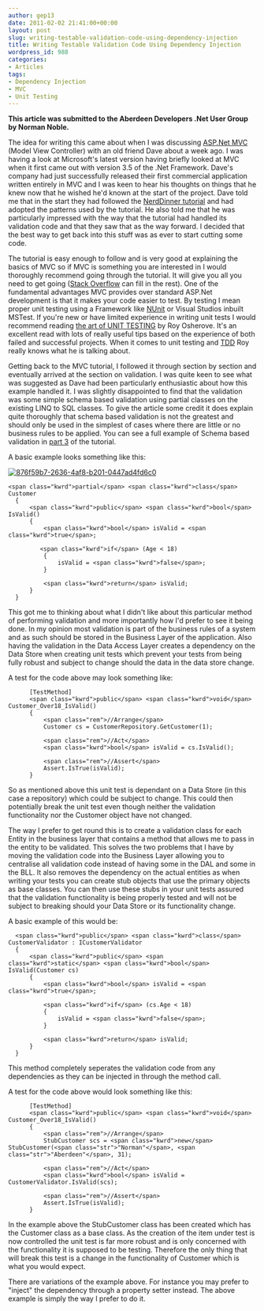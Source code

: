 ```yaml
---
author: gep13
date: 2011-02-02 21:41:00+00:00
layout: post
slug: writing-testable-validation-code-using-dependency-injection
title: Writing Testable Validation Code Using Dependency Injection
wordpress_id: 988
categories:
- Articles
tags:
- Dependency Injection
- MVC
- Unit Testing
---
```


**This article was submitted to the Aberdeen Developers .Net User Group by Norman Noble.**

The idea for writing this came about when I was discussing [ASP.Net MVC](http://www.asp.net/mvc) (Model View Controller) with an old friend Dave about a week ago. I was having a look at Microsoft's latest version having briefly looked at MVC when it first came out with version 3.5 of the .Net Framework. Dave's company had just successfully released their first commercial application written entirely in MVC and I was keen to hear his thoughts on things that he knew now that he wished he'd known at the start of the project. Dave told me that in the start they had followed the [NerdDinner tutorial](http://nerddinnerbook.s3.amazonaws.com/Intro.htm) and had adopted the patterns used by the tutorial. He also told me that he was particularly impressed with the way that the tutorial had handled its validation code and that they saw that as the way forward. I decided that the best way to get back into this stuff was as ever to start cutting some code.

The tutorial is easy enough to follow and is very good at explaining the basics of MVC so if MVC is something you are interested in I would thoroughly recommend going through the tutorial. It will give you all you need to get going ([Stack Overflow](http://stackoverflow.com/) can fill in the rest). One of the fundamental advantages MVC provides over standard ASP.Net development is that it makes your code easier to test. By testing I mean proper unit testing using a Framework like [NUnit](http://www.nunit.org/) or Visual Studios inbuilt MSTest. If you're new or have limited experience in writing unit tests I would recommend reading [the art of UNIT TESTING](http://artofunittesting.com/) by Roy Osherove. It's an excellent read with lots of really useful tips based on the experience of both failed and successful projects. When it comes to unit testing and [TDD](http://en.wikipedia.org/wiki/Test-driven_development) Roy really knows what he is talking about.

Getting back to the MVC tutorial, I followed it through section by section and eventually arrived at the section on validation. I was quite keen to see what was suggested as Dave had been particularly enthusiastic about how this example handled it. I was slightly disappointed to find that the validation was some simple schema based validation using partial classes on the existing LINQ to SQL classes. To give the article some credit it does explain quite thoroughly that schema based validation is not the greatest and should only be used in the simplest of cases where there are little or no business rules to be applied. You can see a full example of Schema based validation in [part 3](http://nerddinnerbook.s3.amazonaws.com/Part3.htm) of the tutorial.

A basic example looks something like this:

[![876f59b7-2636-4af8-b201-0447ad4fd6c0](http://www.aberdeendevelopers.co.uk/wp-content/uploads/876f59b7-2636-4af8-b201-0447ad4fd6c0_thumb.png)](http://www.aberdeendevelopers.co.uk/wp-content/uploads/876f59b7-2636-4af8-b201-0447ad4fd6c0.png)


    <span class="kwrd">partial</span> <span class="kwrd">class</span> Customer
      {
          <span class="kwrd">public</span> <span class="kwrd">bool</span> IsValid()
          {
              <span class="kwrd">bool</span> isValid = <span class="kwrd">true</span>;

             <span class="kwrd">if</span> (Age < 18)
              {
                  isValid = <span class="kwrd">false</span>;
              }

              <span class="kwrd">return</span> isValid;
          }
      }


This got me to thinking about what I didn't like about this particular method of performing validation and more importantly how I'd prefer to see it being done. In my opinion most validation is part of the business rules of a system and as such should be stored in the Business Layer of the application. Also having the validation in the Data Access Layer creates a dependency on the Data Store when creating unit tests which prevent your tests from being fully robust and subject to change should the data in the data store change.

A test for the code above may look something like:


          [TestMethod]
          <span class="kwrd">public</span> <span class="kwrd">void</span> Customer_Over18_IsValid()
          {
              <span class="rem">//Arrange</span>
              Customer cs = CustomerRepository.GetCustomer(1);

              <span class="rem">//Act</span>
              <span class="kwrd">bool</span> isValid = cs.IsValid();

              <span class="rem">//Assert</span>
              Assert.IsTrue(isValid);
          }


So as mentioned above this unit test is dependant on a Data Store (in this case a repository) which could be subject to change. This could then potentially break the unit test even though neither the validation functionality nor the Customer object have not changed.

The way I prefer to get round this is to create a validation class for each Entity in the business layer that contains a method that allows me to pass in the entity to be validated. This solves the two problems that I have by moving the validation code into the Business Layer allowing you to centralise all validation code instead of having some in the DAL and some in the BLL. It also removes the dependency on the actual entities as when writing your tests you can create stub objects that use the primary objects as base classes. You can then use these stubs in your unit tests assured that the validation functionality is being properly tested and will not be subject to breaking should your Data Store or its functionality change.

A basic example of this would be:


      <span class="kwrd">public</span> <span class="kwrd">class</span> CustomerValidator : ICustomerValidator
      {
          <span class="kwrd">public</span> <span class="kwrd">static</span> <span class="kwrd">bool</span> IsValid(Customer cs)
          {
              <span class="kwrd">bool</span> isValid = <span class="kwrd">true</span>;

              <span class="kwrd">if</span> (cs.Age < 18)
              {
                  isValid = <span class="kwrd">false</span>;
              }

              <span class="kwrd">return</span> isValid;
          }
      }


This method completely seperates the validation code from any dependencies as they can be injected in through the method call.

A test for the code above would look something like this:


          [TestMethod]
          <span class="kwrd">public</span> <span class="kwrd">void</span> Customer_Over18_IsValid()
          {
              <span class="rem">//Arrange</span>
              StubCustomer scs = <span class="kwrd">new</span> StubCustomer(<span class="str">"Norman"</span>, <span class="str">"Aberdeen"</span>, 31);

              <span class="rem">//Act</span>
              <span class="kwrd">bool</span> isValid = CustomerValidator.IsValid(scs);

              <span class="rem">//Assert</span>
              Assert.IsTrue(isValid);
          }


In the example above the StubCustomer class has been created which has the Customer class as a base class. As the creation of the item under test is now controlled the unit test is far more robust and is only concerned with the functionality it is supposed to be testing. Therefore the only thing that will break this test is a change in the functionality of Customer which is what you would expect.

There are variations of the example above. For instance you may prefer to "inject" the dependency through a property setter instead. The above example is simply the way I prefer to do it.
